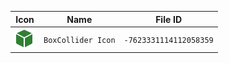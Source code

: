 | Icon | Name | File ID |
| ---  | ---  | ---     |
| ![](BoxCollider%20Icon.png) | `BoxCollider Icon` | `-7623331114112058359` |
